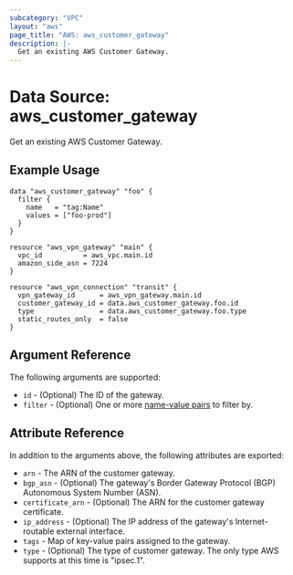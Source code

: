 ```yaml
---
subcategory: "VPC"
layout: "aws"
page_title: "AWS: aws_customer_gateway"
description: |-
  Get an existing AWS Customer Gateway.
---
```


# Data Source: aws_customer_gateway

Get an existing AWS Customer Gateway.

## Example Usage

```hcl
data "aws_customer_gateway" "foo" {
  filter {
    name   = "tag:Name"
    values = ["foo-prod"]
  }
}

resource "aws_vpn_gateway" "main" {
  vpc_id          = aws_vpc.main.id
  amazon_side_asn = 7224
}

resource "aws_vpn_connection" "transit" {
  vpn_gateway_id      = aws_vpn_gateway.main.id
  customer_gateway_id = data.aws_customer_gateway.foo.id
  type                = data.aws_customer_gateway.foo.type
  static_routes_only  = false
}
```

## Argument Reference

The following arguments are supported:

* `id` - (Optional) The ID of the gateway.
* `filter` - (Optional) One or more [name-value pairs][dcg-filters] to filter by.

[dcg-filters]: https://docs.aws.amazon.com/AWSEC2/latest/APIReference/API_DescribeCustomerGateways.html

## Attribute Reference

In addition to the arguments above, the following attributes are exported:

* `arn` - The ARN of the customer gateway.
* `bgp_asn` - (Optional) The gateway's Border Gateway Protocol (BGP) Autonomous System Number (ASN).
* `certificate_arn` - (Optional) The ARN for the customer gateway certificate.
* `ip_address` - (Optional) The IP address of the gateway's Internet-routable external interface.
* `tags` - Map of key-value pairs assigned to the gateway.
* `type` - (Optional) The type of customer gateway. The only type AWS supports at this time is "ipsec.1".

